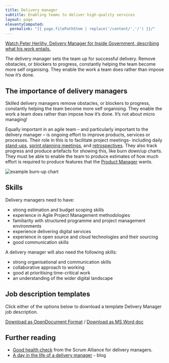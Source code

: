 ```yaml
---
title: Delivery manager
subtitle: Enabling teams to deliver high-quality services
layout: page
eleventyComputed:
  permalink: "{{ page.filePathStem | replace('/content/','/') }}/"
---
```


[Watch Peter Herlihy, Delivery Manager for Inside Government, describing what his work entails.](https://web.archive.org/web/20150912033731/https://www.youtube.com/watch?v=ipHEn97mws4)

The delivery manager sets the team up for successful delivery. Remove obstacles, or blockers to progress, constantly helping the team become more self organising. They enable the work a team does rather than impose how it’s done.

## The importance of delivery managers

Skilled delivery managers remove obstacles, or blockers to progress, constantly helping the team become more self organising. They enable the work a team does rather than impose how it’s done. It’s not about micro managing!

Equally important in an agile team – and particularly important to the delivery manager – is ongoing effort to improve products, services or processes. Their role in this is to facilitate project meetings- including daily [stand-ups](https://web.archive.org/web/20150912033731/https://www.gov.uk/service-manual/agile/features-of-agile.html), [sprint planning meetings](https://web.archive.org/web/20150912033731/https://www.gov.uk/service-manual/agile/features-of-agile.html), and [retrospectives](https://web.archive.org/web/20150912033731/https://www.gov.uk/service-manual/agile/running-retrospectives.html). They also track progress and produce artefacts for showing this, like burn down/up charts. They must be able to enable the team to produce estimates of how much effort is required to produce features that the [Product Manager](/version-1/guides/service-manager/) wants.

![example burn-up chart](/assets/content/version-1/guides/images/burn-up.png)

## Skills

Delivery managers need to have:

- strong estimation and budget scoping skills
- experience in Agile Project Management methodologies
- familiarity with structured programme and project management environments
- experience delivering digital services
- experience in open source and cloud technologies and their sourcing
- good communication skills

A delivery manager will also need the following skills:

- strong organisational and communication skills
- collaborative approach to working
- good at prioritising time-critical work
- an understanding of the wider digital landscape

## Job description templates

Click either of the options below to download a template Delivery Manager job description.

[Download as OpenDocument Format](/assets/content/version-1/guides/documents/DeliveryManager-generic.odt) / [Download as MS Word doc](/assets/content/version-1/guides/documents/DeliveryManager-generic.docx)

## Further reading

- [Good health check](https://www.scrumalliance.org/community/articles/2008/july/the-manager-s-role-in-agile) from the Scrum Alliance for delivery managers.
- [A day in the life of a delivery manager](https://gds.blog.gov.uk/2012/12/12/a-day-in-the-life-of-a-delivery-manager/) - blog
